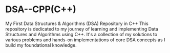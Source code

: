 # DSA--CPP(C++)
My First Data Structures &amp; Algorithms (DSA) Repository in C++  This repository is dedicated to my journey of learning and implementing Data Structures and Algorithms using C++. It's a collection of my solutions to various problems and hands-on implementations of core DSA concepts as I build my foundational knowledge.
